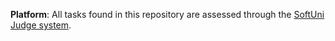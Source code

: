   **Platform**: All tasks found in this repository are assessed through the [SoftUni Judge system](https://alpha.judge.softuni.org/). 
